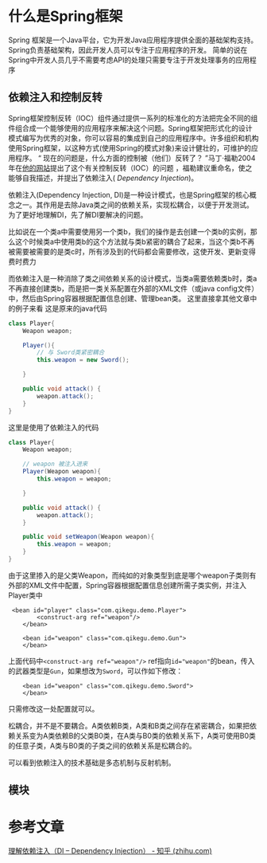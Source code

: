 # 什么是Spring框架
Spring 框架是一个Java平台，它为开发Java应用程序提供全面的基础架构支持。Spring负责基础架构，因此开发人员可以专注于应用程序的开发。
简单的说在Spring中开发人员几乎不需要考虑API的处理只需要专注于开发处理事务的应用程序

## 依赖注入和控制反转

Spring框架控制反转（IOC）组件通过提供一系列的标准化的方法把完全不同的组件组合成一个能够使用的应用程序来解决这个问题。Spring框架把形式化的设计模式编写为优秀的对象，你可以容易的集成到自己的应用程序中。许多组织和机构使用Spring框架，以这种方式(使用Spring的模式对象)来设计健壮的，可维护的应用程序。
“ 现在的问题是，什么方面的控制被（他们）反转了？ ”马丁·福勒2004年在[他的网站](http://martinfowler.com/articles/injection.html)提出了这个有关控制反转（IOC）的问题 ，福勒建议重命名，使之能够自我描述，并提出了依赖注入( _Dependency Injection_)。

依赖注入(Dependency Injection, DI)是一种设计模式，也是Spring框架的核心概念之一。其作用是去除Java类之间的依赖关系，实现松耦合，以便于开发测试。为了更好地理解DI，先了解DI要解决的问题。

比如说在一个类a中需要使用另一个类b，我们的操作是去创建一个类b的实例，那么这个时候类a中使用类b的这个方法就与类b紧密的耦合了起来，当这个类b不再被需要被需要的是类c时，所有涉及到的代码都会需要修改，这使开发、更新变得费时费力

而依赖注入是一种消除了类之间依赖关系的设计模式，当类a需要依赖类b时，类a不再直接创建类b，而是把一类关系配置在外部的XML文件（或java config文件）中，然后由Spring容器根据配置信息创建、管理bean类。
这里直接拿其他文章中的例子来看
这是原来的java代码

```java
class Player{  
    Weapon weapon;  

    Player(){  
        // 与 Sword类紧密耦合
        this.weapon = new Sword();  

    }  

    public void attack() {
        weapon.attack();
    }
}   
```

这里是使用了依赖注入的代码

```java
class Player{  
    Weapon weapon;  

    // weapon 被注入进来
    Player(Weapon weapon){  
        this.weapon = weapon;  

    }  

    public void attack() {
        weapon.attack();
    }

    public void setWeapon(Weapon weapon){  
        this.weapon = weapon;  
    }  
}   
```

由于这里掺入的是父类Weapon，而纯如的对象类型到底是哪个weapon子类则有外部的XML文件中配置，Spring容器根据配置信息创建所需子类实例，并注入Player类中

```haxeml
 <bean id="player" class="com.qikegu.demo.Player"> 
        <construct-arg ref="weapon"/>
    </bean>

    <bean id="weapon" class="com.qikegu.demo.Gun"> 
    </bean>
```

上面代码中`<construct-arg ref="weapon"/>` ref指向`id="weapon"`的bean，传入的武器类型是`Gun`，如果想改为`Sword`，可以作如下修改：

```text
    <bean id="weapon" class="com.qikegu.demo.Sword"> 
    </bean>
```

只需修改这一处配置就可以。

松耦合，并不是不要耦合。A类依赖B类，A类和B类之间存在紧密耦合，如果把依赖关系变为A类依赖B的父类B0类，在A类与B0类的依赖关系下，A类可使用B0类的任意子类，A类与B0类的子类之间的依赖关系是松耦合的。

可以看到依赖注入的技术基础是多态机制与反射机制。

## 模块


# 参考文章
[理解依赖注入（DI – Dependency Injection） - 知乎 (zhihu.com)](https://zhuanlan.zhihu.com/p/67032669)